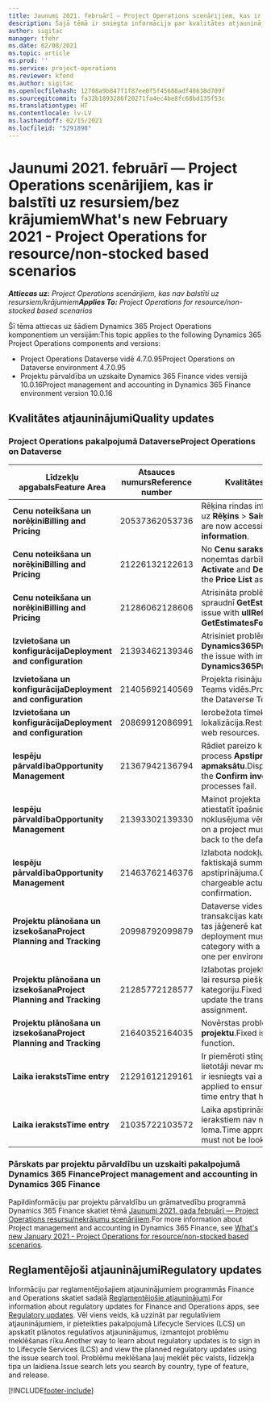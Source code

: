 ```yaml
---
title: Jaunumi 2021. februārī — Project Operations scenārijiem, kas ir balstīti uz resursiem/bez krājumiem
description: Šajā tēmā ir sniegta informācija par kvalitātes atjauninājumiem, kas pieejami 2021. gada februāra laidienā Project Operations resursu/bez krājumu scenārijiem.
author: sigitac
manager: tfehr
ms.date: 02/08/2021
ms.topic: article
ms.prod: ''
ms.service: project-operations
ms.reviewer: kfend
ms.author: sigitac
ms.openlocfilehash: 12708a9b847f1f87ee0f5f45688adf48638d709f
ms.sourcegitcommit: fa32b1893286f20271fa4ec4be8fc68bd135f53c
ms.translationtype: HT
ms.contentlocale: lv-LV
ms.lasthandoff: 02/15/2021
ms.locfileid: "5291898"
---
```

# <a name="whats-new-february-2021---project-operations-for-resourcenon-stocked-based-scenarios"></a><span data-ttu-id="799ac-103">Jaunumi 2021. februārī — Project Operations scenārijiem, kas ir balstīti uz resursiem/bez krājumiem</span><span class="sxs-lookup"><span data-stu-id="799ac-103">What's new February 2021 - Project Operations for resource/non-stocked based scenarios</span></span>

<span data-ttu-id="799ac-104">_**Attiecas uz:** Project Operations scenārijiem, kas nav balstīti uz resursiem/krājumiem_</span><span class="sxs-lookup"><span data-stu-id="799ac-104">_**Applies To:** Project Operations for resource/non-stocked based scenarios_</span></span>

<span data-ttu-id="799ac-105">Šī tēma attiecas uz šādiem Dynamics 365 Project Operations komponentiem un versijām:</span><span class="sxs-lookup"><span data-stu-id="799ac-105">This topic applies to the following Dynamics 365 Project Operations components and versions:</span></span>

- <span data-ttu-id="799ac-106">Project Operations Dataverse vidē 4.7.0.95</span><span class="sxs-lookup"><span data-stu-id="799ac-106">Project Operations on Dataverse environment 4.7.0.95</span></span>
- <span data-ttu-id="799ac-107">Projektu pārvaldība un uzskaite Dynamics 365 Finance vides versijā 10.0.16</span><span class="sxs-lookup"><span data-stu-id="799ac-107">Project management and accounting in Dynamics 365 Finance environment version 10.0.16</span></span> 

## <a name="quality-updates"></a><span data-ttu-id="799ac-108">Kvalitātes atjauninājumi</span><span class="sxs-lookup"><span data-stu-id="799ac-108">Quality updates</span></span>

### <a name="project-operations-on-dataverse"></a><span data-ttu-id="799ac-109">Project Operations pakalpojumā Dataverse</span><span class="sxs-lookup"><span data-stu-id="799ac-109">Project Operations on Dataverse</span></span>

| <span data-ttu-id="799ac-110">**Līdzekļu apgabals**</span><span class="sxs-lookup"><span data-stu-id="799ac-110">**Feature Area**</span></span> | <span data-ttu-id="799ac-111">**Atsauces numurs**</span><span class="sxs-lookup"><span data-stu-id="799ac-111">**Reference number**</span></span> | <span data-ttu-id="799ac-112">**Kvalitātes atjauninājums**</span><span class="sxs-lookup"><span data-stu-id="799ac-112">**Quality update**</span></span> |
| --- | --- | --- |
| <span data-ttu-id="799ac-113">**Cenu noteikšana un norēķini**</span><span class="sxs-lookup"><span data-stu-id="799ac-113">**Billing and Pricing**</span></span> | <span data-ttu-id="799ac-114">2053736</span><span class="sxs-lookup"><span data-stu-id="799ac-114">2053736</span></span> | <span data-ttu-id="799ac-115">Rēķina rindas informācijai tagad var piekļūt, dodoties uz **Rēķins** > **Saistīta informācija**.</span><span class="sxs-lookup"><span data-stu-id="799ac-115">Invoice line details are now accessible by going to **Invoice** > **Related information**.</span></span> |
| <span data-ttu-id="799ac-116">**Cenu noteikšana un norēķini**</span><span class="sxs-lookup"><span data-stu-id="799ac-116">**Billing and Pricing**</span></span> | <span data-ttu-id="799ac-117">2122613</span><span class="sxs-lookup"><span data-stu-id="799ac-117">2122613</span></span> | <span data-ttu-id="799ac-118">No **Cenu saraksta** saistītajām entitījām tika noņemtas darbības **Aktivizēt** un **Deaktivizēt**.</span><span class="sxs-lookup"><span data-stu-id="799ac-118">The **Activate** and **Deactivate** actions were removed from the **Price List** association entities.</span></span> |
| <span data-ttu-id="799ac-119">**Cenu noteikšana un norēķini**</span><span class="sxs-lookup"><span data-stu-id="799ac-119">**Billing and Pricing**</span></span> | <span data-ttu-id="799ac-120">2128606</span><span class="sxs-lookup"><span data-stu-id="799ac-120">2128606</span></span> | <span data-ttu-id="799ac-121">Atrisināta problēma ar **ullReferenceException** spraudnī **GetEstimatesForProject** .</span><span class="sxs-lookup"><span data-stu-id="799ac-121">Resolved the issue with **ullReferenceException** in the **GetEstimatesForProject** plug-in.</span></span> |
| <span data-ttu-id="799ac-122">**Izvietošana un konfigurācija**</span><span class="sxs-lookup"><span data-stu-id="799ac-122">**Deployment and configuration**</span></span> | <span data-ttu-id="799ac-123">2139346</span><span class="sxs-lookup"><span data-stu-id="799ac-123">2139346</span></span> | <span data-ttu-id="799ac-124">Atrisiniet problēmu, importējot nepārvaldīto lēmumu **Dynamics365ProjectOperationsDualWrite**.</span><span class="sxs-lookup"><span data-stu-id="799ac-124">Resolved the issue with importing unmanaged **Dynamics365ProjectOperationsDualWrite** solution.</span></span> |
| <span data-ttu-id="799ac-125">**Izvietošana un konfigurācija**</span><span class="sxs-lookup"><span data-stu-id="799ac-125">**Deployment and configuration**</span></span> | <span data-ttu-id="799ac-126">2140569</span><span class="sxs-lookup"><span data-stu-id="799ac-126">2140569</span></span> | <span data-ttu-id="799ac-127">Projekta risinājumu nedrīkst instalēt Dataverse Teams vidēs.</span><span class="sxs-lookup"><span data-stu-id="799ac-127">Project solution must not be installed in the Dataverse Teams environments.</span></span> |
| <span data-ttu-id="799ac-128">**Izvietošana un konfigurācija**</span><span class="sxs-lookup"><span data-stu-id="799ac-128">**Deployment and configuration**</span></span> | <span data-ttu-id="799ac-129">2086991</span><span class="sxs-lookup"><span data-stu-id="799ac-129">2086991</span></span> | <span data-ttu-id="799ac-130">Ierobežota tīmekļu resursu pielāgošanas lokalizācija.</span><span class="sxs-lookup"><span data-stu-id="799ac-130">Restricted customizing localization of web resources.</span></span> |
| <span data-ttu-id="799ac-131">**Iespēju pārvaldība**</span><span class="sxs-lookup"><span data-stu-id="799ac-131">**Opportunity Management**</span></span> | <span data-ttu-id="799ac-132">2136794</span><span class="sxs-lookup"><span data-stu-id="799ac-132">2136794</span></span> | <span data-ttu-id="799ac-133">Rādiet pareizo kļūdas ziņojumu, kad neizdodas process **Apstiprināt rēķinu** vai **Atzīmēt rēķinu kā apmaksātu**.</span><span class="sxs-lookup"><span data-stu-id="799ac-133">Display the correct error message when the **Confirm invoice** or **Mark invoice as paid** processes fail.</span></span> |
| <span data-ttu-id="799ac-134">**Iespēju pārvaldība**</span><span class="sxs-lookup"><span data-stu-id="799ac-134">**Opportunity Management**</span></span> | <span data-ttu-id="799ac-135">2139330</span><span class="sxs-lookup"><span data-stu-id="799ac-135">2139330</span></span> | <span data-ttu-id="799ac-136">Mainot projekta vadītāju vai projektu, nedrīkst atiestatīt īpašnieku uzņēmumu atpakaļ uz noklusējuma vērtību.</span><span class="sxs-lookup"><span data-stu-id="799ac-136">Changing the Project manager on a project must not reset the owning company back to the default value.</span></span> |
| <span data-ttu-id="799ac-137">**Iespēju pārvaldība**</span><span class="sxs-lookup"><span data-stu-id="799ac-137">**Opportunity Management**</span></span> | <span data-ttu-id="799ac-138">2146376</span><span class="sxs-lookup"><span data-stu-id="799ac-138">2146376</span></span> | <span data-ttu-id="799ac-139">Izlabota nodokļu summa rēķinā neiekļaujamā faktiskajā summā tiek izveidota no rēķina apstiprinājuma.</span><span class="sxs-lookup"><span data-stu-id="799ac-139">Corrected tax amount in a non-chargeable actual is created from invoice confirmation.</span></span> |
| <span data-ttu-id="799ac-140">**Projektu plānošana un izsekošana**</span><span class="sxs-lookup"><span data-stu-id="799ac-140">**Project Planning and Tracking**</span></span> | <span data-ttu-id="799ac-141">2099879</span><span class="sxs-lookup"><span data-stu-id="799ac-141">2099879</span></span> | <span data-ttu-id="799ac-142">Dataverse vides izvietošanai jāizveido noklusējuma transakcijas kategorija ar statisku ID, nevis nejauši tas jāģenerē katrai videi.</span><span class="sxs-lookup"><span data-stu-id="799ac-142">The Dataverse environment deployment must create a default transaction category with a static ID and not randomly generate one per environment.</span></span> |
| <span data-ttu-id="799ac-143">**Projektu plānošana un izsekošana**</span><span class="sxs-lookup"><span data-stu-id="799ac-143">**Project Planning and Tracking**</span></span> | <span data-ttu-id="799ac-144">2128577</span><span class="sxs-lookup"><span data-stu-id="799ac-144">2128577</span></span> | <span data-ttu-id="799ac-145">Izlabotas projekta pakalpojumu lietotāju privilēģijas, lai resursa piešķirē atjauninātu transakcijas kategoriju.</span><span class="sxs-lookup"><span data-stu-id="799ac-145">Fixed the Project service user privileges to update the transaction category on a resource assignment.</span></span> |
| <span data-ttu-id="799ac-146">**Projektu plānošana un izsekošana**</span><span class="sxs-lookup"><span data-stu-id="799ac-146">**Project Planning and Tracking**</span></span> | <span data-ttu-id="799ac-147">2164035</span><span class="sxs-lookup"><span data-stu-id="799ac-147">2164035</span></span> | <span data-ttu-id="799ac-148">Novērstas problēmas ar funkciju **Kopēt projektu**.</span><span class="sxs-lookup"><span data-stu-id="799ac-148">Fixed issues with the **Copy Project** function.</span></span> |
| <span data-ttu-id="799ac-149">**Laika ieraksts**</span><span class="sxs-lookup"><span data-stu-id="799ac-149">**Time entry**</span></span> | <span data-ttu-id="799ac-150">2129161</span><span class="sxs-lookup"><span data-stu-id="799ac-150">2129161</span></span> | <span data-ttu-id="799ac-151">Ir piemēroti stingrāki ierobežojumi, lai nodrošinātu, ka lietotāji nevar mainīt un atjaunināt laika ierakstu, kas ir iesniegts vai apstiprināts.</span><span class="sxs-lookup"><span data-stu-id="799ac-151">Tighter restrictions are applied to ensure users can't change and update a time entry that has been submitted or approved.</span></span> |
| <span data-ttu-id="799ac-152">**Laika ieraksts**</span><span class="sxs-lookup"><span data-stu-id="799ac-152">**Time entry**</span></span> | <span data-ttu-id="799ac-153">2103572</span><span class="sxs-lookup"><span data-stu-id="799ac-153">2103572</span></span> | <span data-ttu-id="799ac-154">Laika apstiprināšanai ar projektu nesaistītiem laika ierakstiem nav nepieciešama projekta apstiprinātāja loma.</span><span class="sxs-lookup"><span data-stu-id="799ac-154">Time approval for non-project time entries must not be looking for project approver role.</span></span> |

### <a name="project-management-and-accounting-in-dynamics-365-finance"></a><span data-ttu-id="799ac-155">Pārskats par projektu pārvaldību un uzskaiti pakalpojumā Dynamics 365 Finance</span><span class="sxs-lookup"><span data-stu-id="799ac-155">Project management and accounting in Dynamics 365 Finance</span></span> 

<span data-ttu-id="799ac-156">Papildinformāciju par projektu pārvaldību un grāmatvedību programmā Dynamics 365 Finance skatiet tēmā [Jaunumi 2021. gada februārī — Project Operations resursu/nekrājumu scenārijiem](whats-new-jan-2021-resource-based.md).</span><span class="sxs-lookup"><span data-stu-id="799ac-156">For more information about Project management and accounting in Dynamics 365 Finance, see [What's new January 2021 - Project Operations for resource/non-stocked based scenarios](whats-new-jan-2021-resource-based.md).</span></span>


## <a name="regulatory-updates"></a><span data-ttu-id="799ac-157">Reglamentējoši atjauninājumi</span><span class="sxs-lookup"><span data-stu-id="799ac-157">Regulatory updates</span></span>

<span data-ttu-id="799ac-158">Informāciju par reglamentējošajiem atjauninājumiem programmās Finance and Operations skatiet sadaļā [Reglamentējošie atjauninājumi](https://docs.microsoft.com/dynamics365/finance/localizations/regulatory-updates).</span><span class="sxs-lookup"><span data-stu-id="799ac-158">For information about regulatory updates for Finance and Operations apps, see [Regulatory updates](https://docs.microsoft.com/dynamics365/finance/localizations/regulatory-updates).</span></span> <span data-ttu-id="799ac-159">Vēl viens veids, kā uzzināt par regulatīviem atjauninājumiem, ir pieteikties pakalpojumā Lifecycle Services (LCS) un apskatīt plānotos regulatīvos atjauninājumus, izmantojot problēmu meklēšanas rīku.</span><span class="sxs-lookup"><span data-stu-id="799ac-159">Another way to learn about regulatory updates is to sign in to Lifecycle Services (LCS) and view the planned regulatory updates using the issue search tool.</span></span> <span data-ttu-id="799ac-160">Problēmu meklēšana ļauj meklēt pēc valsts, līdzekļa tipa un laidiena.</span><span class="sxs-lookup"><span data-stu-id="799ac-160">Issue search lets you search by country, type of feature, and release.</span></span>


[!INCLUDE[footer-include](../includes/footer-banner.md)]